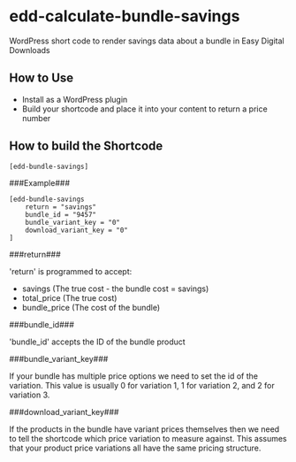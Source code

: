 edd-calculate-bundle-savings
============================

WordPress short code to render savings data about a bundle in Easy Digital Downloads


## How to Use ##

* Install as a WordPress plugin 
* Build your shortcode and place it into your content to return a price number

## How to build the Shortcode ##

``` [edd-bundle-savings] ```

###Example###

```
[edd-bundle-savings
    return = "savings"
    bundle_id = "9457"
    bundle_variant_key = "0"
    download_variant_key = "0"
] 
```
    
###return###

'return' is programmed to accept:

* savings (The true cost - the bundle cost = savings)
* total_price (The true cost)
* bundle_price (The cost of the bundle)

###bundle_id###

'bundle_id' accepts the ID of the bundle product

###bundle_variant_key###

If your bundle has multiple price options we need to set the id of the variation.
This value is usually 0 for variation 1, 1 for variation 2, and 2 for variation 3.

###download_variant_key###

If the products in the bundle have variant prices themselves then we need to tell the shortcode which price variation to measure against. This assumes that your product price variations all have the same pricing structure. 
